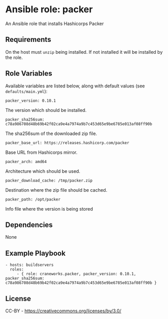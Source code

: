 Ansible role: packer
=========

An Ansible role that installs Hashicorps Packer

Requirements
------------

On the host must `unzip` being installed. If not installed it will be installed by the role.

Role Variables
--------------

Available variables are listed below, along with default values (see `defaults/main.yml`):

	packer_version: 0.10.1

The version which should be installed.

	packer_sha256sum: c78a986708d48b69b42f02ca9e4a7974a9b7c453d65e9be6785e013af08ff90b

The sha256sum of the downloaded zip file.

	packer_base_url: https://releases.hashicorp.com/packer

Base URL from Hashicorps mirror.

	packer_arch: amd64

Architecture which should be used.

	packer_download_cache: /tmp/packer.zip

Destination where the zip file should be cached.

	packer_path: /opt/packer

Info file where the version is being stored

Dependencies
------------

None

Example Playbook
----------------

    - hosts: buildservers
      roles:
         - { role: craneworks.packer, packer_version: 0.10.1, packer_sha256sum: c78a986708d48b69b42f02ca9e4a7974a9b7c453d65e9be6785e013af08ff90b }

License
-------

CC-BY - https://creativecommons.org/licenses/by/3.0/